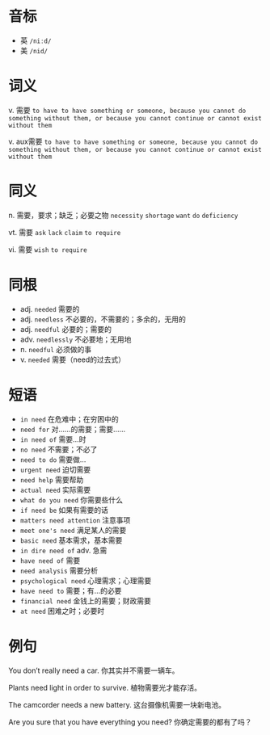 # 音标

- 英 `/niːd/`
- 美 `/nid/`

# 词义

v. 需要
`to have to have something or someone, because you cannot do something without them, or because you cannot continue or cannot exist without them`

v. aux需要
`to have to have something or someone, because you cannot do something without them, or because you cannot continue or cannot exist without them`

# 同义

n. 需要，要求；缺乏；必要之物
`necessity` `shortage` `want` `do` `deficiency`

vt. 需要
`ask` `lack` `claim` `to require`

vi. 需要
`wish` `to require`

# 同根

- adj. `needed` 需要的
- adj. `needless` 不必要的，不需要的；多余的，无用的
- adj. `needful` 必要的；需要的
- adv. `needlessly` 不必要地；无用地
- n. `needful` 必须做的事
- v. `needed` 需要（need的过去式）

# 短语

- `in need` 在危难中；在穷困中的
- `need for` 对……的需要；需要……
- `in need of` 需要…时
- `no need` 不需要；不必了
- `need to do` 需要做…
- `urgent need` 迫切需要
- `need help` 需要帮助
- `actual need` 实际需要
- `what do you need` 你需要些什么
- `if need be` 如果有需要的话
- `matters need attention` 注意事项
- `meet one's need` 满足某人的需要
- `basic need` 基本需求，基本需要
- `in dire need of` adv. 急需
- `have need of` 需要
- `need analysis` 需要分析
- `psychological need` 心理需求；心理需要
- `have need to` 需要；有…的必要
- `financial need` 金钱上的需要；财政需要
- `at need` 困难之时；必要时

# 例句

You don’t really need a car.
你其实并不需要一辆车。

Plants need light in order to survive.
植物需要光才能存活。

The camcorder needs a new battery.
这台摄像机需要一块新电池。

Are you sure that you have everything you need?
你确定需要的都有了吗？



